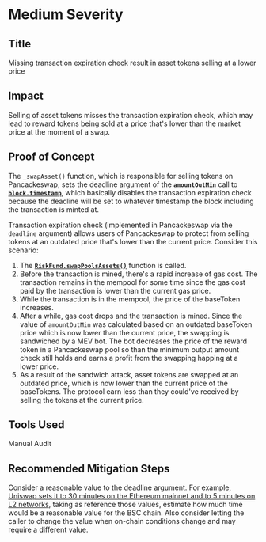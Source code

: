 # Medium Severity
## Title
Missing transaction expiration check result in asset tokens selling at a lower price

## Impact
Selling of asset tokens misses the transaction expiration check, which may lead to reward tokens being sold at a price that's lower than the market price at the moment of a swap.

## Proof of Concept
The `_swapAsset()` function, which is responsible for selling tokens on Pancackeswap, sets the deadline argument of the **`amountOutMin`** call to [**`block.timestamp`**](https://github.com/code-423n4/2023-05-venus/blob/main/contracts/RiskFund/RiskFund.sol#L265), which basically disables the transaction expiration check because the deadline will be set to whatever timestamp the block including the transaction is minted at.

Transaction expiration check (implemented in Pancackeswap via the `deadline` argument) allows users of Pancackeswap to protect from selling tokens at an outdated price that's lower than the current price. Consider this scenario:
1. The [**`RiskFund.swapPoolsAssets()`**](https://github.com/code-423n4/2023-05-venus/blob/main/contracts/RiskFund/RiskFund.sol#L151-L182) function is called.
2. Before the transaction is mined, there's a rapid increase of gas cost. The transaction remains in the mempool for some time since the gas cost paid by the transaction is lower than the current gas price.
3. While the transaction is in the mempool, the price of the baseToken increases.
4. After a while, gas cost drops and the transaction is mined. Since the value of `amountOutMin` was calculated based on an outdated baseToken price which is now lower than the current price, the swapping is sandwiched by a MEV bot. The bot decreases the price of the reward token in a Pancackeswap pool so than the minimum output amount check still holds and earns a profit from the swapping happing at a lower price.
5. As a result of the sandwich attack, asset tokens are swapped at an outdated price, which is now lower than the current price of the baseTokens. The protocol earn less than they could've received by selling the tokens at the current price.

## Tools Used
Manual Audit

## Recommended Mitigation Steps
Consider a reasonable value to the deadline argument. For example, [Uniswap sets it to 30 minutes on the Ethereum mainnet and to 5 minutes on L2 networks](https://github.com/Uniswap/interface/blob/main/src/constants/misc.ts#L7-L8), taking as reference those values, estimate how much time would be a reasonable value for the BSC chain. Also consider letting the caller to change the value when on-chain conditions change and may require a different value.